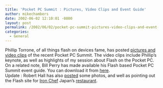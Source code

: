 ```yaml
---
title: 'Pocket PC Summit : Pictures, Video Clips and Event Guide'
author: mikechambers
date: 2002-06-02 12:10:01 -0800
layout: post
permalink: /2002/06/02/pocket-pc-summit-pictures-video-clips-and-event-guide/
categories:
  - General
---
```



Phillip Torrone, of all things flash on devices fame, has posted [pictures and video clips][1] of the recent Pocket PC Summit. The video clips include Phillip&#8217;s keynote, as well as highlights of my session about Flash on the Pocket PC.  
On a related note, Bill Perry has made available his Flash based Pocket PC Summit event guide. You can download it from [here][2].  
Update : Robert Hall has also [posted][3] some photos, and well as pointing out the Flash site for [Iron Chef][4] Japan&#8217;s [restaurant][5].

 [1]: http://www.insomedia.com/pocketpcsummit/
 [2]: http://www.pocketpcflash.net/downloads/PPCS_Philly_2002.arm.cab
 [3]: http://www.impossibilities.com/blog/entry_blog-41.html
 [4]: http://www.foodnetwork.com/foodtv/show/0,6525,IC,00.html
 [5]: http://www.morimotorestaurant.com/main.html
